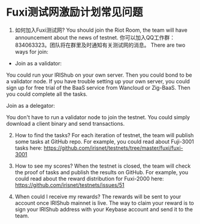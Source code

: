 # Fuxi测试网激励计划常见问题


1. 如何加入Fuxi测试网?
You should join the Riot Room, the team will have announcement about the news of testnet. 
你可以加入QQ工作群：834063323。团队将在群里及时通知有关测试网的消息。
There are two ways for join:
* Join as a validator:

You could run your IRIShub on your own server. Then you could bond to be a validator node. If you have trouble setting up your own server,
you could sign up for free trial of the BaaS service from Wancloud or Zig-BaaS. Then you could complete all the tasks. 

Join as a delegator:

You don't have to run a validator node to join the testnet. You could simply download a client binary and send transactions. 

2. How to find the tasks?
For each iteration of testnet, the team will publish some tasks at GitHub repo. For example, you could read about Fuji-3001 tasks here:
https://github.com/irisnet/testnets/tree/master/fuxi/fuxi-3001

3. How to see my scores?
When the testnet is closed, the team will check the proof of tasks and publish the results on GitHub. For example, you could read about the reward distribution for Fuxi-2000 here: https://github.com/irisnet/testnets/issues/51

4. When could I receive my rewards?
The rewards will be sent to your account once IRIShub mainnet is live. The way to claim your reward is to sign your IRIShub address with your Keybase account and send it to the team.